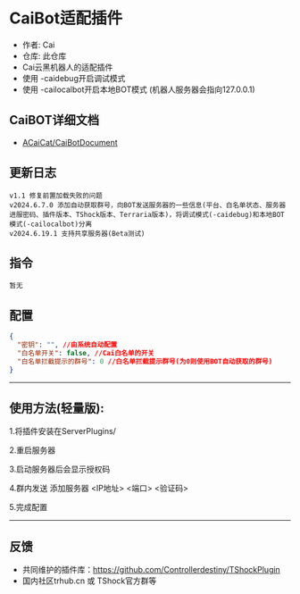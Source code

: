 # CaiBot适配插件

- 作者: Cai  
- 仓库: 此仓库
- Cai云黑机器人的适配插件
- 使用 \-caidebug开启调试模式
- 使用 \-cailocalbot开启本地BOT模式 (机器人服务器会指向127.0.0.1)
## CaiBOT详细文档

- [ACaiCat/CaiBotDocument](https://github.com/ACaiCat/CaiBotDocument)  
  
## 更新日志

```
v1.1 修复前置加载失败的问题
v2024.6.7.0 添加自动获取群号，向BOT发送服务器的一些信息(平台、白名单状态、服务器进服密码、插件版本、TShock版本、Terraria版本)，将调试模式(-caidebug)和本地BOT模式(-cailocalbot)分离
v2024.6.19.1 支持共享服务器(Beta测试)
```

## 指令

```
暂无  
```

## 配置

```json
{
  "密钥": "", //由系统自动配置
  "白名单开关": false, //Cai白名单的开关
  "白名单拦截提示的群号": 0 //白名单拦截提示群号(为0则使用BOT自动获取的群号)
}
```

----------
## 使用方法(轻量版):

1.将插件安装在ServerPlugins/   

2.重启服务器  

3.启动服务器后会显示授权码  

4.群内发送 添加服务器 <IP地址> <端口> <验证码>  

5.完成配置

----------

## 反馈
- 共同维护的插件库：https://github.com/Controllerdestiny/TShockPlugin
- 国内社区trhub.cn 或 TShock官方群等


